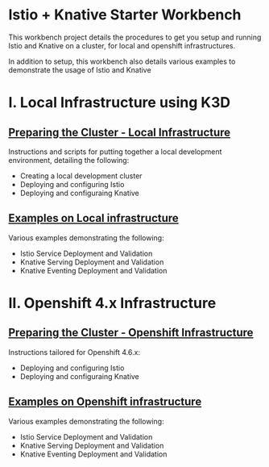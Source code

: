 # Istio + Knative Starter Workbench

This workbench project details the procedures to get you setup and running Istio and Knative on a cluster, for local and openshift infrastructures. 

In addition to setup, this workbench also details various examples to demonstrate the usage of Istio and Knative

# I. Local Infrastructure using K3D

## [Preparing the Cluster - Local Infrastructure](docs/LOCAL_SETUP.md)

Instructions and scripts for putting together a local development environment, detailing the following: 

- Creating a local development cluster
- Deploying and configuring Istio
- Deploying and configuraing Knative

## [Examples on Local infrastructure](docs/LOCAL_EXAMPLES.md)

Various examples demonstrating the following: 

- Istio Service Deployment and Validation
- Knative Serving Deployment and Validation
- Knative Eventing Deployment and Validation

# II. Openshift 4.x Infrastructure

## [Preparing the Cluster - Openshift Infrastructure](docs/OCP_SETUP.md)

Instructions tailored for Openshift 4.6.x: 

- Deploying and configuring Istio
- Deploying and configuraing Knative

## [Examples on Openshift infrastructure](docs/OCP_EXAMPLES.md)

Various examples demonstrating the following: 

- Istio Service Deployment and Validation
- Knative Serving Deployment and Validation
- Knative Eventing Deployment and Validation